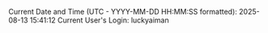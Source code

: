 Current Date and Time (UTC - YYYY-MM-DD HH:MM:SS formatted): 2025-08-13 15:41:12
Current User's Login: luckyaiman
